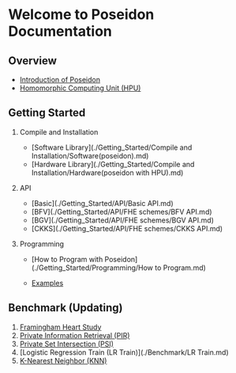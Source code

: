 # Welcome to Poseidon Documentation

## Overview

* [Introduction of Poseidon](./Overview/Poseidon_Basics.md)
* [Homomorphic Computing Unit (HPU)](./Overview/HPU.md)



## Getting Started

1. Compile and Installation

     * [Software Library](./Getting_Started/Compile and Installation/Software(poseidon).md)
     * [Hardware Library](./Getting_Started/Compile and Installation/Hardware(poseidon with HPU).md)

2. API

     * [Basic](./Getting_Started/API/Basic API.md)
     * [BFV](./Getting_Started/API/FHE schemes/BFV API.md)
     * [BGV](./Getting_Started/API/FHE schemes/BGV API.md)
     * [CKKS](./Getting_Started/API/FHE schemes/CKKS API.md)
     
3. Programming

     * [How to Program with Poseidon](./Getting_Started/Programming/How to Program.md)

     * [Examples](./Getting_Started/Programming/Examples.md)




## Benchmark (Updating)

1. [Framingham Heart Study](./Benchmark/Framingham.md)
2. [Private Information Retrieval (PIR)](./Benchmark/pir_bfv.md)
3. [Private Set Intersection (PSI)](./Benchmark/PSI.md)
4. [Logistic Regression Train (LR Train)](./Benchmark/LR Train.md)
5. [K-Nearest Neighbor (KNN)](./Benchmark/knn.md)
